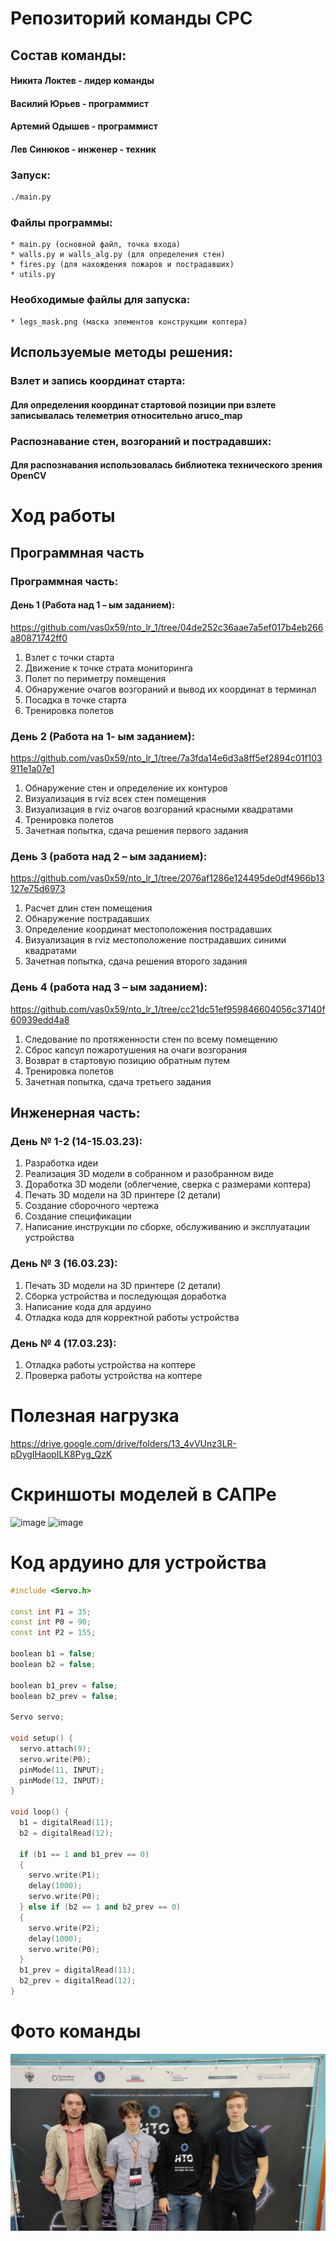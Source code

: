 # Репозиторий команды CPC

## Состав команды:
#### Никита Локтев - лидер команды
#### Василий Юрьев - программист
#### Артемий Одышев - программист
#### Лев Синюков - инженер - техник

### Запуск:
```bash
./main.py
```


### Файлы программы:
    * main.py (основной файл, точка входа)
    * walls.py и walls_alg.py (для определения стен)
    * fires.py (для нахождения пожаров и пострадавших)  
    * utils.py
### Необходимые файлы для запуска:
    * legs_mask.png (маска элементов конструкции коптера)
    

## Используемые методы решения:
### Взлет и запись координат старта:
#### Для определения координат стартовой позиции при взлете записывалась телеметрия относительно aruco_map
### Распознавание стен, возгораний и пострадавших:
#### Для распознавания использовалась библиотека технического зрения OpenCV
# Ход работы
## Программная часть
### Программная часть:
#### День 1 (Работа над 1 – ым заданием):
https://github.com/vas0x59/nto_lr_1/tree/04de252c36aae7a5ef017b4eb266a80871742ff0
1.	Взлет с точки старта
2.	Движение к точке страта мониторинга
3.	Полет по периметру помещения
4.	Обнаружение очагов возгораний и вывод их координат в терминал
5.	Посадка в точке старта
6.	Тренировка полетов
### День 2 (Работа на 1- ым заданием):
https://github.com/vas0x59/nto_lr_1/tree/7a3fda14e6d3a8ff5ef2894c01f103911e1a07e1
1.	Обнаружение стен и определение их контуров
2.	Визуализация в rviz всех стен помещения
3.	Визуализация в rviz очагов возгораний красными квадратами
4.	Тренировка полетов
5.	Зачетная попытка, сдача решения первого задания
### День 3 (работа над 2 – ым заданием):
https://github.com/vas0x59/nto_lr_1/tree/2076af1286e124495de0df4966b13127e75d6973
1.	Расчет длин стен помещения
2.	Обнаружение пострадавших 
3.	Определение координат местоположения пострадавших
4.	Визуализация в rviz местоположение пострадавших синими квадратами
5.	Зачетная попытка, сдача решения второго задания
### День 4 (работа над 3 – ым заданием):
https://github.com/vas0x59/nto_lr_1/tree/cc21dc51ef959846604056c37140f60939edd4a8
1.	Следование по протяженности стен по всему помещению
2.	Сброс капсул пожаротушения на очаги возгорания
3.	Возврат в стартовую позицию обратным путем
4.	Тренировка полетов
5.	Зачетная попытка, сдача третьего задания

## Инженерная часть:
### День № 1-2 (14-15.03.23):
1. Разработка идеи 
2. Реализация 3D модели в собранном и разобранном виде
1. Доработка 3D модели (облегчение, сверка с размерами коптера) 
2. Печать 3D модели на 3D принтере (2 детали)
3. Создание сборочного чертежа
4. Создание спецификации
5. Написание инструкции по сборке, обслуживанию и эксплуатации устройства
### День № 3 (16.03.23):
1. Печать 3D модели на 3D принтере (2 детали)
2. Сборка устройства и последующая доработка 
3. Написание кода для ардуино
4. Отладка кода для корректной работы устройства
### День № 4 (17.03.23):
1. Отладка работы устройства на коптере
2. Проверка работы устройства на коптере

# Полезная нагрузка
https://drive.google.com/drive/folders/13_4vVUnz3LR-pDygIHaopILK8Pyg_QzK

# Скриншоты моделей в САПРе

![image](https://github.com/vas0x59/nto_lr_2/blob/main/photo1679040179%20(1).jpeg)
![image](https://github.com/vas0x59/nto_lr_2/blob/main/photo1679040179.jpeg)

# Код ардуино для устройства

```c++
#include <Servo.h>

const int P1 = 35;
const int P0 = 90;
const int P2 = 155;

boolean b1 = false;
boolean b2 = false;

boolean b1_prev = false;
boolean b2_prev = false;

Servo servo;

void setup() {
  servo.attach(9);
  servo.write(P0);
  pinMode(11, INPUT);
  pinMode(12, INPUT);
}

void loop() {
  b1 = digitalRead(11);
  b2 = digitalRead(12);

  if (b1 == 1 and b1_prev == 0)
  {
    servo.write(P1);
    delay(1000);
    servo.write(P0);
  } else if (b2 == 1 and b2_prev == 0)
  {
    servo.write(P2);
    delay(1000);
    servo.write(P0);
  }
  b1_prev = digitalRead(11);
  b2_prev = digitalRead(12);
}
```

# Фото команды 
![image](https://github.com/vas0x59/nto_lr_1/blob/main/msg632116981-76186.jpg)
